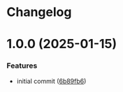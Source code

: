# Changelog

# 1.0.0 (2025-01-15)


### Features

* initial commit ([6b89fb6](https://github.com/MorveN11/Api.Accounts/commit/6b89fb6a971f069966d7a50bcd5ccf02db791496))
